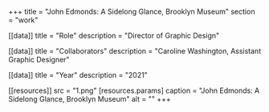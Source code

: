 +++
title = "John Edmonds: A Sidelong Glance, Brooklyn Museum"
section = "work"

[[data]]
title = "Role"
description = "Director of Graphic Design"

[[data]]
title = "Collaborators"
description = "Caroline Washington, Assistant Graphic Designer"

[[data]]
title = "Year"
description = "2021"

[[resources]]
src = "1.png"
[resources.params]
caption = "John Edmonds: A Sidelong Glance, Brooklyn Museum"
alt = ""
+++


